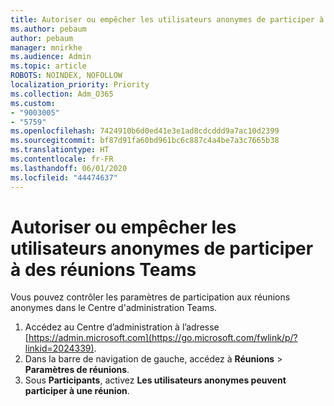 ```yaml
---
title: Autoriser ou empêcher les utilisateurs anonymes de participer à des réunions Teams
ms.author: pebaum
author: pebaum
manager: mnirkhe
ms.audience: Admin
ms.topic: article
ROBOTS: NOINDEX, NOFOLLOW
localization_priority: Priority
ms.collection: Adm_O365
ms.custom:
- "9003005"
- "5759"
ms.openlocfilehash: 7424910b6d0ed41e3e1ad8cdcddd9a7ac10d2399
ms.sourcegitcommit: bf87d91fa60bd961bc6c887c4a4be7a3c7665b38
ms.translationtype: HT
ms.contentlocale: fr-FR
ms.lasthandoff: 06/01/2020
ms.locfileid: "44474637"
---
```

# <a name="allow-or-prevent-anonymous-users-from-joining-teams-meetings"></a>Autoriser ou empêcher les utilisateurs anonymes de participer à des réunions Teams

Vous pouvez contrôler les paramètres de participation aux réunions anonymes dans le Centre d'administration Teams.

1.  Accédez au Centre d’administration à l’adresse  [https://admin.microsoft.com](https://go.microsoft.com/fwlink/p/?linkid=2024339).
2.  Dans la barre de navigation de gauche, accédez à  **Réunions**  >  **Paramètres de réunions**.
3.  Sous  **Participants**, activez  **Les utilisateurs anonymes peuvent participer à une réunion**.